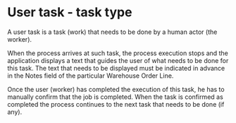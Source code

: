 # User task - task type

A user task is a task (work) that needs to be done by a human actor (the worker). 

When the process arrives at such task, the process execution stops and the application displays a text that guides the user of what needs to be done for this task. 
The text that needs to be displayed must be indicated in advance in the Notes field of the particular Warehouse Order Line.

Once the user (worker) has completed the execution of this task, he has to manually confirm that the job is completed.
When the task is confirmed as completed the process continues to the next task that needs to be done (if any).
